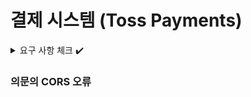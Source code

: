 # 결제 시스템 (Toss Payments)

<details>
<summary>요구 사항 체크 ✔️</summary>
<div markdown="1">

사용자가 서비스 사용중 두가지 상황에서 결제를 진행하도록 서비스를 수정한다.

- 쇼핑몰 상품 구매
    - 사용자가 상품의 구매 요청을 하는 시점에, 결제를 진행한다.
    - 결제가 이뤄지면 자동으로 재고가 갱신된다.
    - 주인은 구매 요청에 대하여 구매 요청을 수락할 수 있다. 이후엔 구매 취소가 불가능하다.
    - 정당한 사유가 있으면 구매 요청을 거절할 수 있다. 사유는 관리자가 확인 가능하다.
    - 구매 요청이 수락되기 전에는 사용자가 구매 요청을 취소할 수 있다.
    - 구매 요청이 취소될 경우 사용자는 구매에 결제된 금액을 환불받는다.


- ~~중고거래 물품 구매 확정~~
    - ~~물품을 등록한 사용자가 구매를 수락하면, 구매 제안을 등록한 사용자는 구매 확정을 하기 위해 결제를 진행한다.~~
        - ~~결제된 돈은 위탁금의 개념으로, 물품을 등록한 사용자에게 바로 전송되지 않는다.~~
        - ~~결제가 정상적으로 이뤄질 때, 구매 제안의 상태는 **확정**이 된다. 물품의 상태는 판매 완료로 전환되지 않도록 수정한다.~~
    - ~~구매 제안을 한 사용자와 물품을 등록한 사용자는 이후 실제로 물품을 주고받는다.~~
        - ~~물품을 주고받은 뒤, 각 사용자는 일정 기간 안에 거래의 상태(완료, 실패)를 서비스에 알려야 한다.~~
        - ~~양쪽 사용자가 거래 완료를 서비스에 알리면, 물품의 상태가 판매 완료로 전환되며, 물품을 등록한 사용자는 위탁금을 전송받는다(실제로 전송받는 부분은 미구현)~~
        - ~~어느 한쪽 사용자가 완료를 하지 못한 상태의 구매 제안은 관리자가 확인할 수 있다.~~
            - ~~이때 오래된 구매 제안부터 확인이 된다.~~

</div>
</details>

### 의문의 CORS 오류


